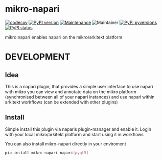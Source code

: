 # mikro-napari

[![codecov](https://codecov.io/gh/jhnnsrs/mikro-napari/branch/master/graph/badge.svg?token=UGXEA2THBV)](https://codecov.io/gh/jhnnsrs/mikro-napari)
[![PyPI version](https://badge.fury.io/py/mikro-napari.svg)](https://pypi.org/project/mikro-napari/)
[![Maintenance](https://img.shields.io/badge/Maintained%3F-yes-green.svg)](https://pypi.org/project/mikro-napari/)
![Maintainer](https://img.shields.io/badge/maintainer-jhnnsrs-blue)
[![PyPI pyversions](https://img.shields.io/pypi/pyversions/mikro-napari.svg)](https://pypi.python.org/pypi/mikro-napari/)
[![PyPI status](https://img.shields.io/pypi/status/mikro-napari.svg)](https://pypi.python.org/pypi/mikro-napari/)

mikro napari enables napari on the mikro/arkitekt platform

# DEVELOPMENT

## Idea

This is a napari plugin, that provides a simple user interface to use napari with mikro you can view and annotate
data on the mikro platform (synchronised between all of your napari instances) and use napari within arkitekt workflows
(can be extended with other plugins)

## Install

Simple install this plugin via naparis plugin-manager and enable it. 
Login with your local mikro/arkitekt platform and start using it in workflows

You can also install mikro-napari directly in your enviroment 

```bash
pip install mikro-napari napari[pyqt5]
```

